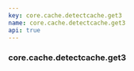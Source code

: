 ```yaml
---
key: core.cache.detectcache.get3
name: core.cache.detectcache.get3
api: true
---
```


### core.cache.detectcache.get3
